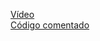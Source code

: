 [Vídeo](https://www.youtube.com/watch?v=ktVdovV2efY)  
[Código comentado](https://llamasdev.github.io/Blog/posts/Bash-procesos/)
